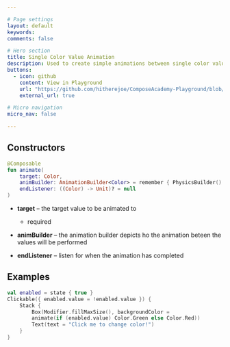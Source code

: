 ```yaml
---

# Page settings
layout: default
keywords:
comments: false

# Hero section
title: Single Color Value Animation
description: Used to create simple animations between single color values
buttons:
  - icon: github
    content: View in Playground
    url: "https://github.com/hitherejoe/ComposeAcademy-Playground/blob/master/app/src/main/java/co/joebirch/composeplayground/animation/singleValueColorAnimation.kt"
    external_url: true

# Micro navigation
micro_nav: false

---
```


## Constructors

```kotlin
@Composable
fun animate(
    target: Color,
    animBuilder: AnimationBuilder<Color> = remember { PhysicsBuilder() },
    endListener: ((Color) -> Unit)? = null
)
```

* **target** – the target value to be animated to
  * required

* **animBuilder** – the animation builder depicts ho the animation beteen the values will be performed

* **endListener** – listen for when the animation has completed

## Examples

```kotlin
val enabled = state { true }
Clickable({ enabled.value = !enabled.value }) {
    Stack {
        Box(Modifier.fillMaxSize(), backgroundColor =
        animate(if (enabled.value) Color.Green else Color.Red))
        Text(text = "Click me to change color!")
    }
}
```
